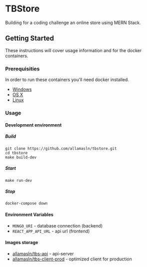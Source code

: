 # TBStore

Building for a coding challenge an online store using MERN Stack.

## Getting Started

These instructions will cover usage information and for the docker containers.

### Prerequisities

In order to run these containers you'll need docker installed.

- [Windows](https://docs.docker.com/windows/started)
- [OS X](https://docs.docker.com/mac/started/)
- [Linux](https://docs.docker.com/linux/started/)

### Usage

#### Development environment

##### Build

```shell
git clone https://github.com/allamasln/tbstore.git
cd tbstore
make build-dev
```

##### Start

```shell
make run-dev
```

##### Stop

```shell
docker-compose down
```

#### Environment Variables

- `MONGO_URI` - database connection (backend)
- `REACT_APP_API_URL` - api url (frontend)

#### Images storage

- [allamasln/tbs-api](https://hub.docker.com/repository/docker/allamasln/tbs-api) - api-server
- [allamasln/tbs-client-prod](https://hub.docker.com/repository/docker/allamasln/tbs-client-prod) - optimized client for production
